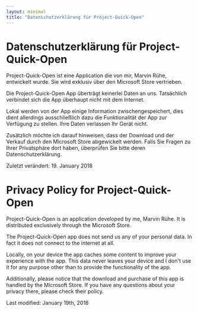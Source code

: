 ```yaml
---
layout: minimal
title: "Datenschutzerklärung für Project-Quick-Open"
---
```


Datenschutzerkl&auml;rung für Project-Quick-Open
================================================

Project-Quick-Open ist eine Application die von mir, Marvin Rühe, entwickelt wurde. 
Sie wird exklusiv über den Microsoft Store vertrieben.

Die Project-Quick-Open App überträgt keinerlei Daten an uns. 
Tatsächlich verbindet sich die App überhaupt nicht mit dem Internet.

Lokal werden von der App einige Information zwischengespeichert, dies dient allerdings 
ausschließlich dazu die Funktionalität der App zur Verfügung zu stellen. Ihre Daten verlassen Ihr Gerät nicht.

Zusätzlich möchte ich darauf hinweisen, dass der Download und der Verkauf durch den 
Microsoft Store abgewickelt werden. Falls Sie Fragen zu Ihrer Privatsph&auml;re dort haben, 
überprüfen Sie bitte deren Datenschutzerklärung.

Zuletzt verändert: 19. January 2018


Privacy Policy for Project-Quick-Open
======================================
Project-Quick-Open is an application developed by me, Marvin Rühe. 
It is distributed exclusively through the Microsoft Store.

The Project-Quick-Open app does not send us any of your personal data. 
In fact it does not connect to the internet at all.

Locally, on your device the app caches some content to improve your experience with the 
app. This data never leaves your device and I don't use it for any purpose other than to 
provide the functionality of the app.

Additionally, please notice that the download and purchase of this app is handled by 
the Microsoft Store. If you have any questions about your privacy there, please check their policy.

Last modified: January 19th, 2018
